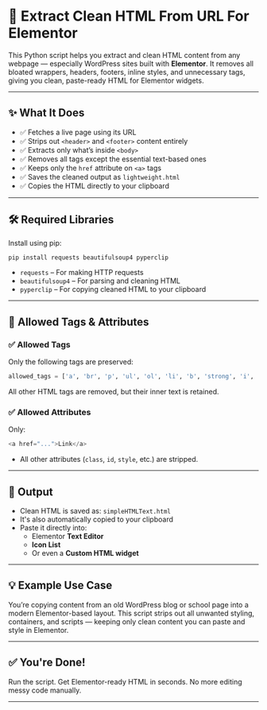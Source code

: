 # 🧹 Extract Clean HTML From URL For Elementor

This Python script helps you extract and clean HTML content from any webpage — especially WordPress sites built with **Elementor**. It removes all bloated wrappers, headers, footers, inline styles, and unnecessary tags, giving you clean, paste-ready HTML for Elementor widgets.

---

## ✨ What It Does

- ✅ Fetches a live page using its URL
- ✅ Strips out `<header>` and `<footer>` content entirely
- ✅ Extracts only what’s inside `<body>`
- ✅ Removes all tags except the essential text-based ones
- ✅ Keeps only the `href` attribute on `<a>` tags
- ✅ Saves the cleaned output as `lightweight.html`
- ✅ Copies the HTML directly to your clipboard

---

## 🛠 Required Libraries

Install using pip:

```bash
pip install requests beautifulsoup4 pyperclip
```

- `requests` – For making HTTP requests  
- `beautifulsoup4` – For parsing and cleaning HTML  
- `pyperclip` – For copying cleaned HTML to your clipboard

---

## 🔖 Allowed Tags & Attributes

### ✅ Allowed Tags

Only the following tags are preserved:

```python
allowed_tags = ['a', 'br', 'p', 'ul', 'ol', 'li', 'b', 'strong', 'i', 'em', 'u']
```

All other HTML tags are removed, but their inner text is retained.

### ✅ Allowed Attributes

Only:

```python
<a href="...">Link</a>
```

- All other attributes (`class`, `id`, `style`, etc.) are stripped.

---

## 📁 Output

- Clean HTML is saved as: `simpleHTMLText.html`
- It's also automatically copied to your clipboard
- Paste it directly into:
  - Elementor **Text Editor**
  - **Icon List**
  - Or even a **Custom HTML widget**

---

## 💡 Example Use Case

You’re copying content from an old WordPress blog or school page into a modern Elementor-based layout. This script strips out all unwanted styling, containers, and scripts — keeping only clean content you can paste and style in Elementor.

---

## ✅ You're Done!

Run the script. Get Elementor-ready HTML in seconds. No more editing messy code manually.

---
